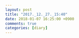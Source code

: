 ```yaml
---
layout: post
title: "2017._12._27._15:40"
date: 2018-01-07 16:25:00 +0900
comments: true 
categories: [diary] 
---
```

